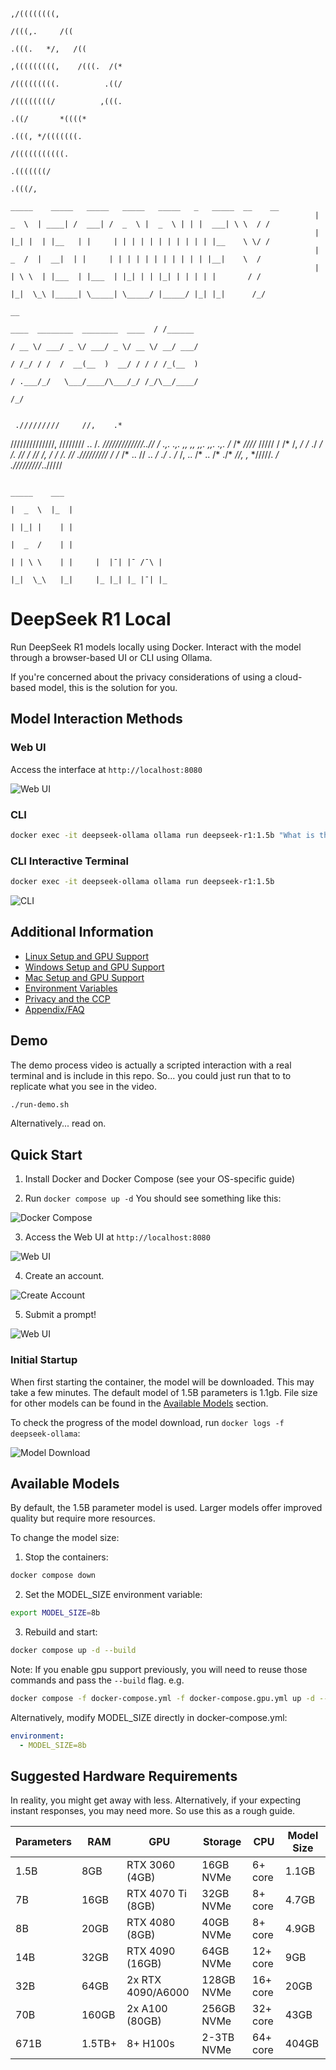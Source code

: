 
                                                                                                      ,/((((((((,
                                                                                                   /(((,.     /((
                                                                                                .(((.   */,   /((
                                                                                       ,(((((((((,    /(((.  /(*
                                                                                       /(((((((((.          .((/
                                                                                       /((((((((/          ,(((.
                                                                                             .((/       *((((*
                                                                                             .(((, */(((((((.
                                                                                                /(((((((((((.
                                                                                                   .(((((((/
                                                                                                      .(((/,
                                                                         _____    _____   _____   _____   _____   _   _____  __    __
                                                                        |  _  \  | ____| /  ___| /  _  \ |  _  \ | | |  ___| \ \  / /
                                                                        | |_| |  | |__   | |     | | | | | | | | | | | |__    \ \/ /
                                                                        |  _  /  |  __|  | |     | | | | | | | | | | | |__|    \  /
                                                                        | | \ \  | |___  | |___  | |_| | | |_| | | | | |       / /
                                                                        |_|  \_\ |_____| \_____| \_____/ |_____/ |_| |_|      /_/
                                                                                                                                                                                            __
                                                                                   ____  ________  ________  ____  / /______
                                                                                  / __ \/ ___/ _ \/ ___/ _ \/ __ \/ __/ ___/
                                                                                 / /_/ / /  /  __(__  )  __/ / / / /_(__  )
                                                                                / .___/_/   \___/____/\___/_/ /_/\__/____/
                                                                               /_/


     ./////////     //,    .*
   //////////////,  ////////                                                            ..
  /*. */////////////..//            /*   .,.     .,.   ,, ,,      ,,.     ,,.     .,.   /*
  /*       *////*  /////       /    /* /,   */ /*   ./ */    /. //      /    // /,   */ /* */.
  //*        ./////////        /    /* /*   .. //   .. */   ./  .    /* /,   .. /*   .. /* ./*
   *//,   ,*   */////.                                 */
     ./////////*../////



                                                                                      _____    ___
                                                                                     |  _  \  |_  |
                                                                                     | |_| |    | |
                                                                                     |  _  /    | |
                                                                                     | | \ \    | |     |  |¯| |¯ /¯\ |
                                                                                     |_|  \_\   |_|     |_ |_| |_ |¯| |_
# DeepSeek R1 Local

Run DeepSeek R1 models locally using Docker. Interact with the model through a browser-based UI or CLI using Ollama.

If you're concerned about the privacy considerations of using a cloud-based model, this is the solution for you.

## Model Interaction Methods

### Web UI
Access the interface at `http://localhost:8080`

![Web UI](images/web-new.png)

### CLI
```bash
docker exec -it deepseek-ollama ollama run deepseek-r1:1.5b "What is the capital of France?"
```
### CLI Interactive Terminal
```bash
docker exec -it deepseek-ollama ollama run deepseek-r1:1.5b
```

![CLI](images/interactive-terminal.png)

## Additional Information

- [Linux Setup and GPU Support](docs/linux.md)
- [Windows Setup and GPU Support](docs/windows.md)
- [Mac Setup and GPU Support](docs/mac.md)
- [Environment Variables](docs/envvars.md)
- [Privacy and the CCP](docs/privacy.md)
- [Appendix/FAQ](docs/appendix.md)

## Demo

The demo process video is actually a scripted interaction with a real terminal and is include in this repo. So... you could just run that to to replicate what you see in the video.

```bash
./run-demo.sh
```

Alternatively... read on.

## Quick Start

1. Install Docker and Docker Compose (see your OS-specific guide)

2. Run `docker compose up -d`
You should see something like this:

![Docker Compose](images/docker-up.png)

3. Access the Web UI at `http://localhost:8080`

![Web UI](images/web-first-start.png)

4. Create an account.

![Create Account](images/sign-up.png)

5. Submit a prompt!

![Web UI](images/web.png)

### Initial Startup

When first starting the container, the model will be downloaded. This may take a few minutes. The default model of 1.5B parameters is 1.1gb. File size for other models can be found in the [Available Models](#available-models) section.

To check the progress of the model download, run `docker logs -f deepseek-ollama`:

![Model Download](images/model-pull-startup-progress.png)

## Available Models

By default, the 1.5B parameter model is used. Larger models offer improved quality but require more resources.

To change the model size:

1. Stop the containers:
```bash
docker compose down
```

2. Set the MODEL_SIZE environment variable:
```bash
export MODEL_SIZE=8b
```

3. Rebuild and start:
```bash
docker compose up -d --build
```

Note: If you enable gpu support previously, you will need to reuse those commands and pass the `--build` flag.
e.g.
```bash
docker compose -f docker-compose.yml -f docker-compose.gpu.yml up -d --build
```

Alternatively, modify MODEL_SIZE directly in docker-compose.yml:
```yaml
environment:
  - MODEL_SIZE=8b
```

## Suggested Hardware Requirements

In reality, you might get away with less. Alternatively, if your expecting instant responses, you may need more. So use this as a rough guide.

| Parameters | RAM | GPU | Storage | CPU | Model Size |
|------------|-----|-----|---------|-----|------------|
| 1.5B | 8GB | RTX 3060 (4GB) | 16GB NVMe | 6+ core | 1.1GB |
| 7B | 16GB | RTX 4070 Ti (8GB) | 32GB NVMe | 8+ core | 4.7GB |
| 8B | 20GB | RTX 4080 (8GB) | 40GB NVMe | 8+ core | 4.9GB |
| 14B | 32GB | RTX 4090 (16GB) | 64GB NVMe | 12+ core | 9GB |
| 32B | 64GB | 2x RTX 4090/A6000 | 128GB NVMe | 16+ core | 20GB |
| 70B | 160GB | 2x A100 (80GB) | 256GB NVMe | 32+ core | 43GB |
| 671B | 1.5TB+ | 8+ H100s | 2-3TB NVMe | 64+ core | 404GB |